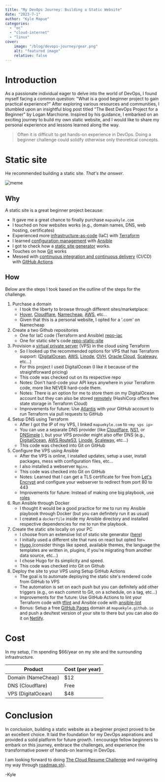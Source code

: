 ```yaml
---
title: "My DevOps Journey: Building a Static Website"
date: "2023-7-1"
author: "Kyle Mapue"
categories:
  - "oc"
  - "cloud-internet"
  - "linux"
cover:
    image: "/blog/devops-journey/gear.png"
    alt: "featured image"
    relative: false
---
```


# Introduction

As a passionate individual eager to delve into the world of DevOps, I found myself facing a common question: "What is a good beginner project to gain practical experience?" After exploring various resources and communities, I stumbled upon an insightful blog post titled "The Best DevOps Project for a Beginner" by Logan Marchione. Inspired by his guidance, I embarked on an exciting journey to build my own static website, and I would like to share my personal experience and lessons learned along the way.

> Often it is difficult to get hands-on experience in DevOps. Doing a beginner challenge could solidfy otherwise only theoretical concepts.

# Static site

He recommended building a static site. *That's the answer*.

![meme](/blog/devops-journey/static.gif)

## Why

A static site is a great beginner project because:
- It gave me a great chance to finally purchase `mapuekyle.com`
- I touched on how websites works (e.g., domain names, DNS, web hosting, certificates)
- Experienced more [infrastructure-as-code](https://en.wikipedia.org/wiki/Infrastructure_as_code) (IaC) with [Terraform](https://www.terraform.io/)
- I learned [configuration management](https://en.wikipedia.org/wiki/Software_configuration_management) with [Ansible](https://www.ansible.com/)
- I got to check how a [static site generator](https://en.wikipedia.org/wiki/Static_site_generator) works.
- Touches on how [Git](https://git-scm.com/) works
- Messed with [continuous integration and continuous delivery](https://en.wikipedia.org/wiki/CI/CD) (CI/CD) with [GitHub Actions](https://github.com/features/actions)

## How

Below are the steps I took based on the outline of the steps for the challenge.

1. Purchase a domain
    - I took the liberty to browse through different sites/marketplace:
    - [Hover](https://www.hover.com/), [Cloudflare](https://www.cloudflare.com/products/registrar/), [Namecheap](https://www.namecheap.com/), [AWS](https://docs.aws.amazon.com/Route53/latest/DeveloperGuide/domain-register.html), etc...
    - Given that this is a personal website, I opted for a '.com' on Namecheap
1. Create a two Github repositories
    - One for IaC code (Terraform and Ansible) [repo-iac](https://github.com/kylemaps/beginner-devops-project-IaC)
    - One for static site's code [repo-static-site](https://www.cloudflare.com/products/registrar/)
1. Provision a [virtual private server](https://en.wikipedia.org/wiki/Virtual_private_server) (VPS) in the cloud using Terraform
    - So I looked up the recommended options for VPS that has Terraform support: ([DigitalOcean](https://registry.terraform.io/providers/digitalocean/digitalocean/), [AWS](https://registry.terraform.io/providers/hashicorp/aws/), [Linode](https://registry.terraform.io/providers/linode/linode/), [OVH](https://registry.terraform.io/providers/ovh/ovh/), [Oracle Cloud](https://registry.terraform.io/providers/oracle/oci/), [Scaleway](https://registry.terraform.io/providers/scaleway/scaleway/), etc...)
    - For this project I used DigitalOcean (I like it because of the straightforward pricing)
    - This code was checked out on its respective repo
    - Notes: Don't hard-code your API keys anywhere in your Terraform code, more like NEVER hard-code them.
    - Notes: There is an option for me to store them on my DigitalOcean account but they can also be stored [remotely](https://www.terraform.io/language/state/remote) (HashiCorp offers free state storage in Terraform Cloud)
    - Improvements for future: Use [Atlantis](https://www.runatlantis.io/) with your GitHub account to run Terraform via pull requests to GitHub
1. Setup DNS using Terraform
    - After I got the IP of my VPS, I linked `mapuekyle.com` to `<my vps ip>`
    - You can use a separate DNS provider (like [Cloudflare](https://registry.terraform.io/providers/cloudflare/cloudflare/), [NS1](https://registry.terraform.io/providers/ns1-terraform/ns1/), or [DNSimple](https://registry.terraform.io/providers/dnsimple/dnsimple/) ), but your VPS provider might also offer DNS (e.g., [DigitalOcean](https://registry.terraform.io/providers/digitalocean/digitalocean/latest/docs/resources/record), [AWS Route53](https://registry.terraform.io/providers/hashicorp/aws/latest/docs/resources/route53_record), [Linode](https://registry.terraform.io/providers/linode/linode/latest/docs/resources/domain_record), [Scaleway](https://registry.terraform.io/providers/scaleway/scaleway/latest/docs/resources/domain_record), etc...)
    - This code was checked into Git on GitHub
1. Configure the VPS using Ansible
    - After the VPS is online, I installed updates, setup a user, install packages, mess with configuration files, etc...
    - I also installed a webserver `Nginx`.
    - This code was checked into Git on GitHub
    - Notes: Learned that I can get a TLS certificate for free from [Let's Encrypt](https://letsencrypt.org/) and configure your webserver to redirect from port 80 to 443
    - Improvements for future: Instead of making one big playbook, use [roles](https://docs.ansible.com/ansible/latest/user_guide/playbooks_reuse_roles.html)
1. Run Ansible through Docker
    - I thought it would be a good practice for me to run my Ansible playbook through Docker (but you can definitely run it as usual)
    - I created a `dockerfile` inside my Ansible directory and installed respective dependencies for me to run the playbook.
1. Create the static site locally on your PC
     - I choose from an extensive list of static site generator ([here](https://jamstack.org/generators/))
     - I initially used a different site that runs on react but opted for~
     - [Hugo](https://github.com/gohugoio/hugo),(consider things like speed, available themes, the language the templates are written in, plugins, if you're migrating from another data source, etc...)
     - I chose Hugo for its simplicity and speed.
     - This code was checked into Git on Github
1. Deploy the site to your VPS using Setup GitHub Actions
    - The goal is to automate deploying the static site's rendered code from GitHub to VPS
    - The automation is set on each push but you can definitely add other triggers (e.g., on each commit to Git, on a schedule, on a tag, etc...)
    - Improvements for the future: Use GitHub Actions to lint your Terraform code with [tflint](https://github.com/terraform-linters/tflint) and Ansible code with [ansible-lint](https://github.com/ansible/ansible-lint)
    - Bonus: Setup a free [GitHub Pages](https://pages.github.com/) domain at `mapuekyle.github.io` and push a dev/test version of your site to there but you can also do it on [Netlify](https://www.netlify.com/pricing/).

# Cost

In my setup, I'm spending $66/year on my site and the surrounding infrastructure.

| Product              | Cost (per year)     |
|----------------------|---------------------|
| Domain (NameCheap)   | $12                 |
| DNS (Cloudflare)     | Free                |
| VPS (DigitalOcean)   | $48                 |


# Conclusion

In conclusion, building a static website as a beginner project proved to be an excellent choice. It laid the foundation for my DevOps aspirations and provided a solid platform for future growth. I encourage fellow beginners to embark on this journey, embrace the challenges, and experience the transformative power of hands-on learning in DevOps.

I am looking forward to doing [The Cloud Resume Challenge](https://cloudresumechallenge.dev/) and navigating my way through [roadmap.sh](https://roadmap.sh/devops)).

\-Kyle